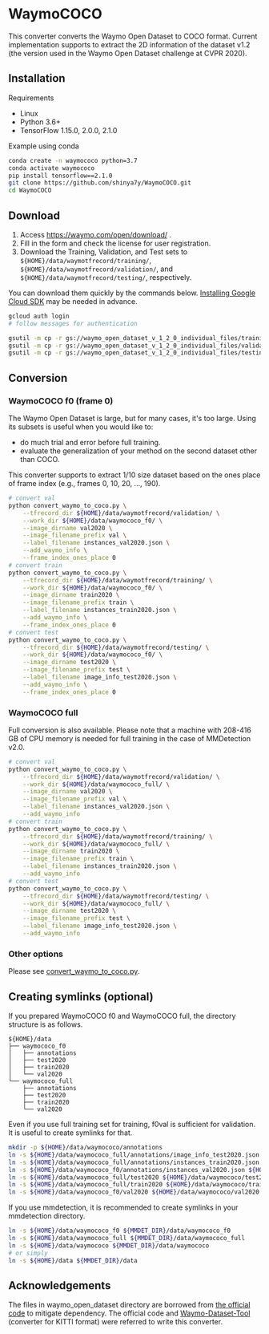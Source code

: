 # WaymoCOCO

This converter converts the Waymo Open Dataset to COCO format.
Current implementation supports to extract the 2D information of the dataset v1.2 (the version used in the Waymo Open Dataset challenge at CVPR 2020).

## Installation

Requirements

* Linux
* Python 3.6+
* TensorFlow 1.15.0, 2.0.0, 2.1.0

Example using conda

``` bash
conda create -n waymococo python=3.7
conda activate waymococo
pip install tensorflow==2.1.0
git clone https://github.com/shinya7y/WaymoCOCO.git
cd WaymoCOCO
```

## Download

1. Access https://waymo.com/open/download/ .
2. Fill in the form and check the license for user registration.
3. Download the Training, Validation, and Test sets to `${HOME}/data/waymotfrecord/training/`, `${HOME}/data/waymotfrecord/validation/`, and `${HOME}/data/waymotfrecord/testing/`, respectively.

You can download them quickly by the commands below. [Installing Google Cloud SDK](https://cloud.google.com/sdk/docs) may be needed in advance.

``` bash
gcloud auth login
# follow messages for authentication

gsutil -m cp -r gs://waymo_open_dataset_v_1_2_0_individual_files/training/ ${HOME}/data/waymotfrecord/
gsutil -m cp -r gs://waymo_open_dataset_v_1_2_0_individual_files/validation/ ${HOME}/data/waymotfrecord/
gsutil -m cp -r gs://waymo_open_dataset_v_1_2_0_individual_files/testing/ ${HOME}/data/waymotfrecord/
```

## Conversion

### WaymoCOCO f0 (frame 0)

The Waymo Open Dataset is large, but for many cases, it's too large.
Using its subsets is useful when you would like to:
* do much trial and error before full training.
* evaluate the generalization of your method on the second dataset other than COCO.

This converter supports to extract 1/10 size dataset based on the ones place of frame index (e.g., frames 0, 10, 20, ..., 190).

``` bash
# convert val
python convert_waymo_to_coco.py \
    --tfrecord_dir ${HOME}/data/waymotfrecord/validation/ \
    --work_dir ${HOME}/data/waymococo_f0/ \
    --image_dirname val2020 \
    --image_filename_prefix val \
    --label_filename instances_val2020.json \
    --add_waymo_info \
    --frame_index_ones_place 0
# convert train
python convert_waymo_to_coco.py \
    --tfrecord_dir ${HOME}/data/waymotfrecord/training/ \
    --work_dir ${HOME}/data/waymococo_f0/ \
    --image_dirname train2020 \
    --image_filename_prefix train \
    --label_filename instances_train2020.json \
    --add_waymo_info \
    --frame_index_ones_place 0
# convert test
python convert_waymo_to_coco.py \
    --tfrecord_dir ${HOME}/data/waymotfrecord/testing/ \
    --work_dir ${HOME}/data/waymococo_f0/ \
    --image_dirname test2020 \
    --image_filename_prefix test \
    --label_filename image_info_test2020.json \
    --add_waymo_info \
    --frame_index_ones_place 0
```

### WaymoCOCO full

Full conversion is also available. Please note that a machine with 208-416 GB of CPU memory is needed for full training in the case of MMDetection v2.0.

``` bash
# convert val
python convert_waymo_to_coco.py \
    --tfrecord_dir ${HOME}/data/waymotfrecord/validation/ \
    --work_dir ${HOME}/data/waymococo_full/ \
    --image_dirname val2020 \
    --image_filename_prefix val \
    --label_filename instances_val2020.json \
    --add_waymo_info
# convert train
python convert_waymo_to_coco.py \
    --tfrecord_dir ${HOME}/data/waymotfrecord/training/ \
    --work_dir ${HOME}/data/waymococo_full/ \
    --image_dirname train2020 \
    --image_filename_prefix train \
    --label_filename instances_train2020.json \
    --add_waymo_info
# convert test
python convert_waymo_to_coco.py \
    --tfrecord_dir ${HOME}/data/waymotfrecord/testing/ \
    --work_dir ${HOME}/data/waymococo_full/ \
    --image_dirname test2020 \
    --image_filename_prefix test \
    --label_filename image_info_test2020.json \
    --add_waymo_info
```

### Other options

Please see [convert_waymo_to_coco.py](convert_waymo_to_coco.py).


## Creating symlinks (optional)

If you prepared WaymoCOCO f0 and WaymoCOCO full, the directory structure is as follows.

```
${HOME}/data
├── waymococo_f0
│   ├── annotations
│   ├── test2020
│   ├── train2020
│   └── val2020
└── waymococo_full
    ├── annotations
    ├── test2020
    ├── train2020
    └── val2020
```

Even if you use full training set for training, f0val is sufficient for validation.
It is useful to create symlinks for that.

``` bash
mkdir -p ${HOME}/data/waymococo/annotations
ln -s ${HOME}/data/waymococo_full/annotations/image_info_test2020.json ${HOME}/data/waymococo/annotations/image_info_test2020.json
ln -s ${HOME}/data/waymococo_full/annotations/instances_train2020.json ${HOME}/data/waymococo/annotations/instances_train2020.json
ln -s ${HOME}/data/waymococo_f0/annotations/instances_val2020.json ${HOME}/data/waymococo/annotations/instances_val2020.json
ln -s ${HOME}/data/waymococo_full/test2020 ${HOME}/data/waymococo/test2020
ln -s ${HOME}/data/waymococo_full/train2020 ${HOME}/data/waymococo/train2020
ln -s ${HOME}/data/waymococo_f0/val2020 ${HOME}/data/waymococo/val2020
```

<!--
```
${HOME}/data
└── waymococo
    ├── annotations
    │   ├── image_info_test2020.json -> ${HOME}/data/waymococo_full/annotations/image_info_test2020.json
    │   ├── instances_train2020.json -> ${HOME}/data/waymococo_full/annotations/instances_train2020.json
    │   └── instances_val2020.json -> ${HOME}/data/waymococo_f0/annotations/instances_val2020.json
    ├── test2020 -> ${HOME}/data/waymococo_full/test2020
    ├── train2020 -> ${HOME}/data/waymococo_full/train2020
    └── val2020 -> ${HOME}/data/waymococo_f0/val2020
```
-->

If you use mmdetection, it is recommended to create symlinks in your mmdetection directory.  

``` bash
ln -s ${HOME}/data/waymococo_f0 ${MMDET_DIR}/data/waymococo_f0
ln -s ${HOME}/data/waymococo_full ${MMDET_DIR}/data/waymococo_full
ln -s ${HOME}/data/waymococo ${MMDET_DIR}/data/waymococo
# or simply
ln -s ${HOME}/data ${MMDET_DIR}/data
```


## Acknowledgements

The files in waymo_open_dataset directory are borrowed from [the official code](https://github.com/waymo-research/waymo-open-dataset/) to mitigate dependency.
The official code and [Waymo-Dataset-Tool](https://github.com/RalphMao/Waymo-Dataset-Tool) (converter for KITTI format) were referred to write this converter.
